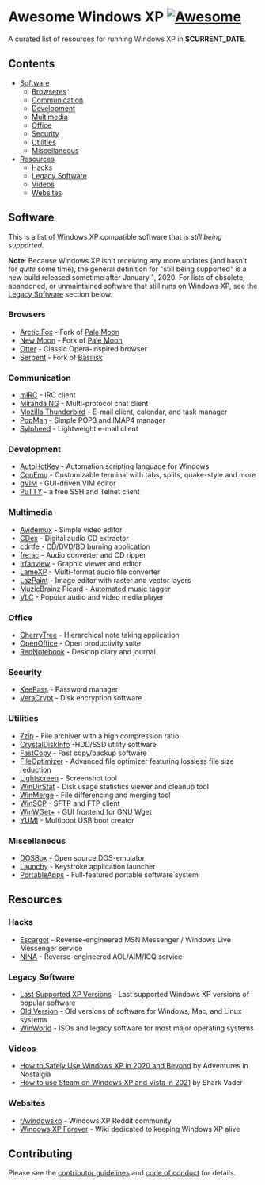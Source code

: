 # Awesome Windows XP [![Awesome](https://cdn.rawgit.com/sindresorhus/awesome/d7305f38d29fed78fa85652e3a63e154dd8e8829/media/badge.svg)](https://github.com/sindresorhus/awesome)

A curated list of resources for running Windows XP in **$CURRENT_DATE**.

## Contents

- [Software](#software)
  - [Browseres](#browsers)
  - [Communication](#communication)
  - [Development](#development)
  - [Multimedia](#multimedia)
  - [Office](#office)
  - [Security](#security)
  - [Utilities](#utilities)
  - [Miscellaneous](#miscellaneous)
- [Resources](#resources)
  - [Hacks](#hacks)
  - [Legacy Software](#legacy-software)
  - [Videos](#videos)
  - [Websites](#websites)

## Software

This is a list of Windows XP compatible software that is _still being supported_.

**Note**: Because Windows XP isn't receiving any more updates (and hasn't for _quite_ some time), the general definition for "still being supported" is a new build released sometime after January 1, 2020. For lists of obsolete, abandoned, or unmaintained software that still runs on Windows XP, see the [Legacy Software](#legacy-software) section below.

### Browsers

- [Arctic Fox](https://github.com/wicknix/Arctic-Fox/wiki/Downloads) - Fork of [Pale Moon](https://www.palemoon.org/)
- [New Moon](https://rtfreesoft.blogspot.com/search/label/newmoon) - Fork of [Pale Moon](https://www.palemoon.org/)
- [Otter](https://otter-browser.org/) - Classic Opera-inspired browser
- [Serpent](https://rtfreesoft.blogspot.com/search/label/serpent) - Fork of
  [Basilisk](https://www.basilisk-browser.org/)

### Communication

- [mIRC](https://www.mirc.com/) - IRC client
- [Miranda NG](https://www.miranda-ng.org) - Multi-protocol chat client
- [Mozilla Thunderbird](https://www.thunderbird.net) - E-mail client, calendar, and task manager
- [PopMan](http://ch-software.de/popman/) - Simple POP3 and IMAP4 manager
- [Sylpheed](https://sylpheed.sraoss.jp/en/) - Lightweight e-mail client

### Development

- [AutoHotKey](https://www.autohotkey.com/) - Automation scripting language for Windows
- [ConEmu](https://conemu.github.io/) - Customizable terminal with tabs, splits, quake-style and more
- [gVIM](https://www.vim.org/download.php#pc) - GUI-driven VIM editor
- [PuTTY](https://www.chiark.greenend.org.uk/~sgtatham/putty/) - a free SSH and Telnet client

### Multimedia

- [Avidemux](http://avidemux.sourceforge.net/) - Simple video editor
- [CDex](https://cdex.mu/) - Digital audio CD extractor
- [cdrtfe](https://cdrtfe.sourceforge.io/cdrtfe/index_en.html) - CD/DVD/BD burning application
- [fre:ac](https://www.freac.org/) - Audio converter and CD ripper
- [Irfanview](https://www.irfanview.com/) - Graphic viewer and editor
- [LameXP](http://lamexp.sourceforge.net/) - Multi-format audio file converter
- [LazPaint](https://lazpaint.github.io/) - Image editor with raster and vector layers
- [MuzicBrainz Picard](https://picard.musicbrainz.org/) - Automated music tagger
- [VLC](https://www.videolan.org/) - Popular audio and video media player

### Office

- [CherryTree](https://www.giuspen.com/cherrytree/) - Hierarchical note taking application
- [OpenOffice](https://www.openoffice.org/) - Open productivity suite
- [RedNotebook](https://rednotebook.sourceforge.io/) - Desktop diary and journal

### Security

- [KeePass](https://keepass.info/download.html) - Password manager
- [VeraCrypt](https://www.veracrypt.fr) - Disk encryption software

### Utilities

- [7zip](https://www.7-zip.org/) - File archiver with a high compression ratio
- [CrystalDiskInfo](https://crystalmark.info/en/software/crystaldiskinfo/) -HDD/SSD utility software
- [FastCopy](https://fastcopy.jp/) - Fast copy/backup software
- [FileOptimizer](https://nikkhokkho.sourceforge.io/static.php?page=FileOptimizer) - Advanced file optimizer featuring lossless file size reduction
- [Lightscreen](https://lightscreen.com.ar/) - Screenshot tool
- [WinDirStat](https://windirstat.net/) - Disk usage statistics viewer and cleanup tool
- [WinMerge](https://winmerge.org/?lang=en) - File differencing and merging tool
- [WinSCP](https://winscp.net/eng/index.php) - SFTP and FTP client
- [WinWGet+](https://www.astatix.com/tools/winwget.php) - GUI frontend for GNU Wget
- [YUMI](https://www.pendrivelinux.com/yumi-multiboot-usb-creator/) - Multiboot USB boot creator

### Miscellaneous

- [DOSBox](https://www.dosbox.com/) - Open source DOS-emulator
- [Launchy](https://launchy.net/) - Keystroke application launcher
- [PortableApps](https://portableapps.com/) - Full-featured portable software system

## Resources

### Hacks

- [Escargot](https://escargot.chat/) - Reverse-engineered MSN Messenger / Windows Live Messenger service
- [NINA](https://nina.chat/) - Reverse-engineered AOL/AIM/ICQ service

### Legacy Software

- [Last Supported XP Versions](https://skipster1337.github.io/posts/windows-software.html) - Last supported Windows XP versions of popular software
- [Old Version](http://www.oldversion.com/) - Old versions of software for
  Windows, Mac, and Linux systems
- [WinWorld](https://winworldpc.com) - ISOs and legacy software for most major
  operating systems

### Videos

- [How to Safely Use Windows XP in 2020 and Beyond](https://www.youtube.com/watch?v=j2artqrYWJY) by Adventures in Nostalgia
- [How to use Steam on Windows XP and Vista in 2021](https://www.youtube.com/watch?v=6-FbdgMar7Q) by Shark Vader

### Websites

- [r/windowsxp](https://www.reddit.com/r/windowsxp/) - Windows XP Reddit community
- [Windows XP Forever](https://xpforever.miraheze.org/wiki/Main_Page#Software) - Wiki dedicated to keeping Windows XP alive

## Contributing

Please see the [contributor guidelines](.github/CONTRIBUTING.md) and [code of conduct](.github/CODE-OF-CONDUCT.md) for details.
